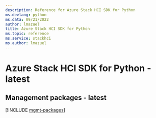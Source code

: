 ```yaml
---
description: Reference for Azure Stack HCI SDK for Python
ms.devlang: python
ms.data: 09/21/2022
author: lmazuel
title: Azure Stack HCI SDK for Python
ms.topic: reference
ms.service: stackhci
ms.author: lmazuel
---
```

# Azure Stack HCI SDK for Python - latest

## Management packages - latest
[!INCLUDE [mgmt-packages](stack-hci-mgmt-index.md)]